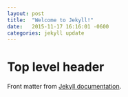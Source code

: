 ```yaml
---
layout: post
title:  "Welcome to Jekyll!"
date:   2015-11-17 16:16:01 -0600
categories: jekyll update
---
```

# Top level header

Front matter from [Jekyll documentation](https://jekyllrb.com/docs/posts/#a-typical-post).
